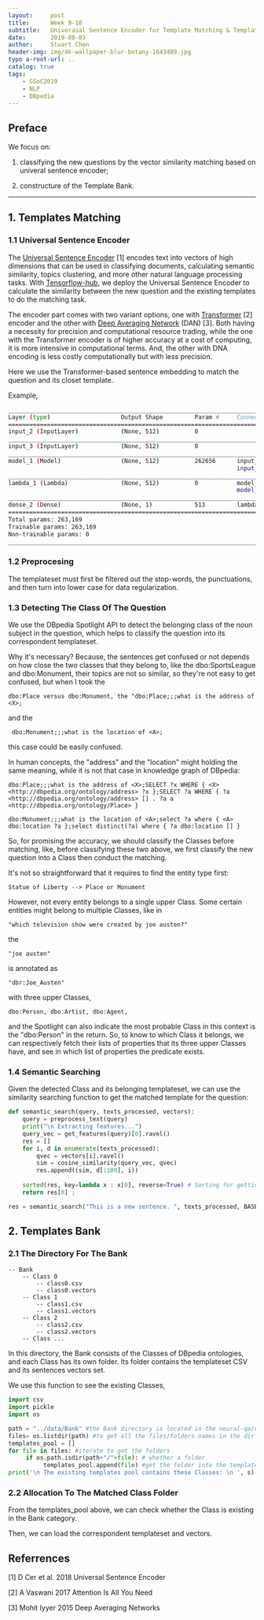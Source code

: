 ```yaml
---
layout:     post
title:      Week 9-10
subtitle:   Univerasal Sentence Encoder for Template Matching & Templates Bank 
date:       2019-08-03
author:     Stuart Chen
header-img: img/4k-wallpaper-blur-botany-1643409.jpg
typo a-root-url: ..
catalog: true
tags:
    - GSoC2019
    - NLP
    - DBpedia
---
```



## Preface 

We focus on:

 1) classifying the new questions by the vector similarity matching based on univeral sentence encoder;

 2) constructure of the Template Bank.

------------------------------------------------------------------------

## 1. Templates Matching

### 1.1 Universal Sentence Encoder

The [Universal Sentence Encoder](https://arxiv.org/abs/1803.11175) [1] encodes text into vectors of high dimensions that can be used in classifying documents, calculating semantic similarity, topics clustering, and more other natural language processing tasks. With [Tensorflow-hub](https://tfhub.dev/google/universal-sentence-encoder), we deploy the Universal Sentence Encoder to calculate the similarity between the new question and the existing templates to do the matching task. 

The encoder part comes with two variant options, one with [Transformer](https://arxiv.org/abs/1706.03762) [2] encoder and the other with [Deep Averaging Network](http://cs.umd.edu/~miyyer/pubs/2015_acl_dan.pdf) (DAN) [3]. Both having a necessity for precision and computational resource trading, while the one with the Transformer encoder is of higher accuracy at a cost of computing, it is more intensive in computational terms. And, the other with DNA encoding is less costly computationally but with less precision.

Here we use the Transformer-based sentence embedding to match the question and its closet template.

Example,

```bash
__________________________________________________________________________________________________
Layer (type)                    Output Shape         Param #     Connected to                     
==================================================================================================
input_2 (InputLayer)            (None, 512)          0                                            
__________________________________________________________________________________________________
input_3 (InputLayer)            (None, 512)          0                                            
__________________________________________________________________________________________________
model_1 (Model)                 (None, 512)          262656      input_2[0][0]                    
                                                                 input_3[0][0]                    
__________________________________________________________________________________________________
lambda_1 (Lambda)               (None, 512)          0           model_1[1][0]                    
                                                                 model_1[2][0]                    
__________________________________________________________________________________________________
dense_2 (Dense)                 (None, 1)            513         lambda_1[0][0]                   
==================================================================================================
Total params: 263,169
Trainable params: 263,169
Non-trainable params: 0
__________________________________________________________________________________________________
```

### 1.2 Preprocesing

The templateset must first be filtered out the stop-words, the punctuations, and then turn into lower case for data regularization.

### 1.3 Detecting The Class Of The Question

We use the DBpedia Spotlight API to detect the belonging class of the noun subject in the question, which helps to classify the question into its correspondent templateset.

Why it's necessary? Because, the sentences get confused or not depends on how close the two classes that they belong to, like the dbo:SportsLeague and dbo:Monument, their topics are not so similar, so they're not easy to get confused, but when I took the 

```
dbo:Place versus dbo:Monument, the "dbo:Place;;;what is the address of <X>;
```

and the 

```
 dbo:Monument;;;what is the location of <A>;
```

this case could be easily confused.

In human concepts, the "address" and the "location" might holding the same meaning, while it is not that case in knowledge graph of DBpedia:

```sparql
dbo:Place;;;what is the address of <X>;SELECT ?x WHERE { <X> <http://dbpedia.org/ontology/address> ?x };SELECT ?a WHERE { ?a <http://dbpedia.org/ontology/address> [] . ?a a <http://dbpedia.org/ontology/Place> }
```

```sparql
dbo:Monument;;;what is the location of <A>;select ?a where { <A> dbo:location ?a };select distinct(?a) where { ?a dbo:location [] }
```

So, for promising the accuracy, we should classify the Classes before matching, like, before classifying these two above, we first classify the new question into a Class then conduct the matching.

It's not so straightforward that it requires to find the entity type first: 

    Statue of Liberty --> Place or Monument

However, not every entity belongs to a single upper Class. Some certain entities might belong to multiple Classes, like in

    "which television show were created by joe austen?" 

the 

    "joe austen"

is annotated as
    
    "dbr:Joe_Austen" 

with three upper Classes,

    dbo:Person, dbo:Artist, dbo:Agent, 

and the Spotlight can also indicate the most probable Class in this context is the "dbo:Person" in the return. So, to know to which Class it belongs, we can respectively fetch their lists of properties that its three upper Classes have,  and see in which list of properties the predicate exists.

### 1.4  Semantic Searching

Given the detected Class and its belonging templateset, we can use the similarity searching function to get the matched template for the question:

```python
def semantic_search(query, texts_processed, vectors):
    query = preprocess_text(query)
    print("\n Extracting features...")
    query_vec = get_features(query)[0].ravel()
    res = []
    for i, d in enumerate(texts_processed):
        qvec = vectors[i].ravel()
        sim = cosine_similarity(query_vec, qvec)
        res.append((sim, d[:100], i))
        
    sorted(res, key=lambda x : x[0], reverse=True) # Sorting for getting the most matched one.
    return res[0] ;

res = semantic_search("This is a new sentence. ", texts_processed, BASE_VECTORS)

```


## 2. Templates Bank

### 2.1 The Directory For The Bank

```
-- Bank
    -- Class 0
        -- class0.csv
        -- class0.vectors
    -- Class 1
        -- class1.csv 
        -- class1.vectors
    -- Class 2
        -- class2.csv
        -- class2.vectors
    -- Class ...

```
In this directory, the Bank consists of the Classes of DBpedia ontologies, and each Class has its own folder. Its folder contains the templateset CSV and its sentences vectors set.

We use this function to see the existing Classes,

```python
import csv
import pickle
import os

path = "../data/Bank" #the Bank directory is located in the neural-qa/data
files= os.listdir(path) #to get all the files/folders names in the dir
templates_pool = []
for file in files: #iterate to get the folders
     if os.path.isdir(path+"/"+file): # whether a folder 
          templates_pool.append(file) #get the folder into the templates_pool list
print('\n The existing templates pool contains these Classes: \n ', s) #display the result
```

### 2.2 Allocation To The Matched Class Folder

From the templates_pool above, we can check whether the Class is existing in the Bank category.

Then, we can load the correspondent templateset and vectors.


## Referrences

[1] D Cer et al. 2018  Universal Sentence Encoder

[2] A Vaswani  2017  Attention Is All You Need

[3] Mohit Iyyer 2015 Deep Averaging Networks


